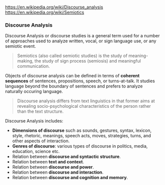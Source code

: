 https://en.wikipedia.org/wiki/Discourse_analysis
https://en.wikipedia.org/wiki/Semiotics


### Discourse Analysis

Discourse Analysis or discourse studies is a general term used for a number of approaches used to analyze written, vocal, or sign language use, or any semiotic event.

> Semiotics (also called semiotic studies) is the study of meaning-making, the study of sign process (semiosis) and meaningful communication.

Objects of discourse analysis can be defined in terms of **coherent sequences** of sentences, propositions, speech, or turns-at-talk. It studies language beyond the boundary of sentences and prefers to analyze naturally occuring language.

> Discourse analysis differs from text linguistics in that former aims at revealing socio-psychological characteristics of the person rather than the text structure.

Discourse Analysis includes:

* **Dimensions of discourse** such as sounds, gestures, syntax, lexicon, style, rhetoric, meanings, speech acts, moves, strategies, turns, and other aspects of interaction.
* **Genres of discourse**: various types of discourse in politics, media, education, science etc.
* Relation between **discourse and syntactic structure**.
* Relation between **text and context**.
* Relation between **discourse and power**.
* Relation between **discourse and interaction**.
* Relation between **discourse and cognition and memory**.
